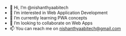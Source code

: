 - 👋 Hi, I’m @nishanthyaabitech
- 👀 I’m interested in Web Application Development
- 🌱 I’m currently learning PWA concepts
- 💞️ I’m looking to collaborate on Web Apps
- 📫 You can reach me on nishanthyaabitech@gmail.com
